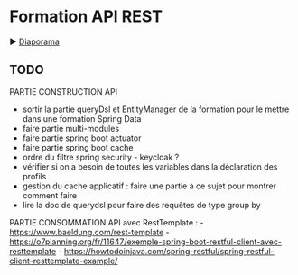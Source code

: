 # Formation API REST

:arrow_forward: [Diaporama](https://gaetan-varlet.github.io/formation-api-rest/)

## TODO

PARTIE CONSTRUCTION API
- sortir la partie queryDsl et EntityManager de la formation pour le mettre dans une formation Spring Data
- faire partie multi-modules
- faire partie spring boot actuator
- faire partie spring boot cache
- ordre du filtre spring security - keycloak ?
- vérifier si on a besoin de toutes les variables dans la déclaration des profils
- gestion du cache applicatif : faire une partie à ce sujet pour montrer comment faire
- lire la doc de querydsl pour faire des requêtes de type group by

PARTIE CONSOMMATION API avec RestTemplate :
    - https://www.baeldung.com/rest-template
    - https://o7planning.org/fr/11647/exemple-spring-boot-restful-client-avec-resttemplate
    - https://howtodoinjava.com/spring-restful/spring-restful-client-resttemplate-example/
